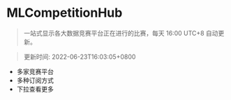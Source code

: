 # MLCompetitionHub

> 一站式显示各大数据竞赛平台正在进行的比赛，每天 16:00 UTC+8 自动更新。
  
> 更新时间: 2022-06-23T16:03:05+0800 

* 多家竞赛平台
* 多种订阅方式
* 下拉查看更多